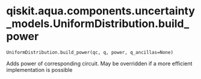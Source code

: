 # qiskit.aqua.components.uncertainty\_models.UniformDistribution.build\_power

`UniformDistribution.build_power(qc, q, power, q_ancillas=None)`

Adds power of corresponding circuit. May be overridden if a more efficient implementation is possible
